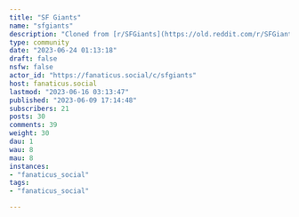 ```yaml
---
title: "SF Giants" 
name: "sfgiants"
description: "Cloned from [r/SFGiants](https://old.reddit.com/r/SFGiants)[Schedule @ MLB.com](https://www.mlb.com/giants/schedule/) # Looking for mods! "
type: community
date: "2023-06-24 01:13:18"
draft: false
nsfw: false
actor_id: "https://fanaticus.social/c/sfgiants"
host: fanaticus.social
lastmod: "2023-06-16 03:13:47"
published: "2023-06-09 17:14:48"
subscribers: 21
posts: 30
comments: 39
weight: 30
dau: 1
wau: 8
mau: 8
instances:
- "fanaticus_social"
tags: 
- "fanaticus_social"

---
```

